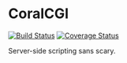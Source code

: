 CoralCGI
========

[![Build Status](https://travis-ci.org/mplewis/coralcgi.png?branch=master)](https://travis-ci.org/mplewis/coralcgi) [![Coverage Status](https://coveralls.io/repos/mplewis/coralcgi/badge.png?branch=master)](https://coveralls.io/r/mplewis/coralcgi?branch=master)

Server-side scripting sans scary.
